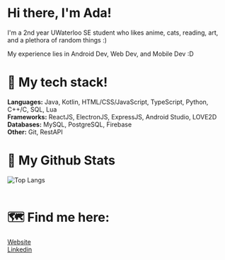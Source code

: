 # Hi there, I'm Ada!

I'm a 2nd year UWaterloo SE student who likes anime, cats, reading, art, and a plethora of random things :)

My experience lies in Android Dev, Web Dev, and Mobile Dev :D

# 🥧 My tech stack!

<strong>Languages:</strong> Java, Kotlin, HTML/CSS/JavaScript, TypeScript, Python, C++/C, SQL, Lua <br>
<strong>Frameworks:</strong> ReactJS, ElectronJS, ExpressJS, Android Studio, LOVE2D <br>
<strong>Databases:</strong> MySQL, PostgreSQL, Firebase <br>
<strong>Other:</strong> Git, RestAPI <br>

# 🌸 My Github Stats
  ![Top Langs](https://github-readme-stats.vercel.app/api/top-langs/?username=adabingw&langs_count_private=true&theme=radical&card_width=445)<br><br>

# 🗺️ Find me here: 

<a href="https://adabingw.github.io/">Website</a> <br>
<a href="https://www.linkedin.com/in/adabingw/">Linkedin</a> <br>
